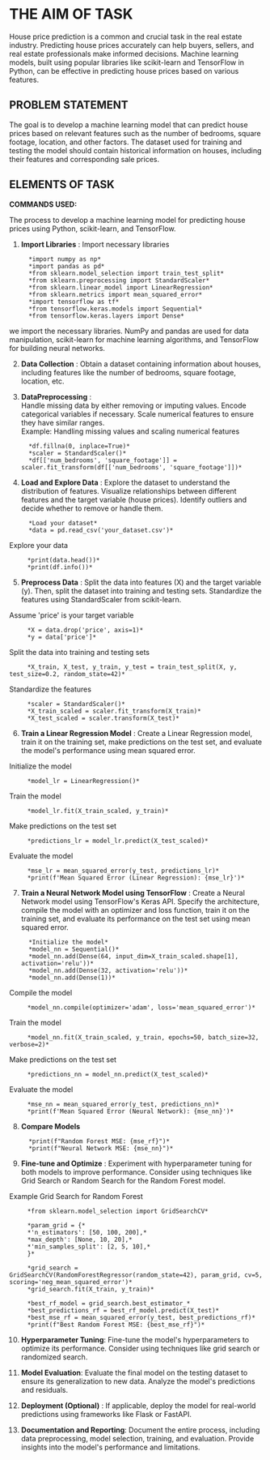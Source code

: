 # THE AIM OF TASK

House price prediction is a common and crucial task in the real estate industry. Predicting house prices accurately can help buyers, sellers, and real estate professionals make informed decisions. Machine learning models, built using popular libraries like scikit-learn and TensorFlow in Python, can be effective in predicting house prices based on various features.

## PROBLEM STATEMENT

The goal is to develop a machine learning model that can predict house prices based on relevant features such as the number of bedrooms, square footage, location, and other factors. The dataset used for training and testing the model should contain historical information on houses, including their features and corresponding sale prices.

## ELEMENTS OF TASK

**COMMANDS USED:**

 The process to develop a machine learning model for predicting house prices using Python, scikit-learn, and TensorFlow. 

1. **Import Libraries**  : Import necessary libraries

         *import numpy as np*
         *import pandas as pd*
         *from sklearn.model_selection import train_test_split*
         *from sklearn.preprocessing import StandardScaler*
         *from sklearn.linear_model import LinearRegression*
         *from sklearn.metrics import mean_squared_error*
         *import tensorflow as tf*
         *from tensorflow.keras.models import Sequential*
         *from tensorflow.keras.layers import Dense*

we import the necessary libraries. NumPy and pandas are used for data manipulation, scikit-learn for machine learning algorithms, and TensorFlow for building neural networks.

2. **Data Collection** : Obtain a dataset containing information about houses, including features like the number of bedrooms, square footage, location, etc.

3. **DataPreprocessing** :  
Handle missing data by either removing or imputing values.
Encode categorical variables if necessary.
Scale numerical features to ensure they have similar ranges.      
 Example: Handling missing values and scaling numerical features

         *df.fillna(0, inplace=True)*
         *scaler = StandardScaler()*
         *df[['num_bedrooms', 'square_footage']] = scaler.fit_transform(df[['num_bedrooms', 'square_footage']])*          

4. **Load and Explore Data** : Explore the dataset to understand the distribution of features.
Visualize relationships between different features and the target variable (house prices).
Identify outliers and decide whether to remove or handle them.

         *Load your dataset*
         *data = pd.read_csv('your_dataset.csv')*

Explore your data

         *print(data.head())*
         *print(df.info())*

5. **Preprocess Data** : Split the data into features (X) and the target variable (y). Then, split the dataset into training and testing sets. Standardize the features using StandardScaler from scikit-learn.

Assume 'price' is your target variable

         *X = data.drop('price', axis=1)*
         *y = data['price']*

Split the data into training and testing sets

         *X_train, X_test, y_train, y_test = train_test_split(X, y, test_size=0.2, random_state=42)*

Standardize the features

         *scaler = StandardScaler()*
         *X_train_scaled = scaler.fit_transform(X_train)*
         *X_test_scaled = scaler.transform(X_test)*

6. **Train a Linear Regression Model** : Create a Linear Regression model, train it on the training set, make predictions on the test set, and evaluate the model's performance using mean squared error.

Initialize the model

         *model_lr = LinearRegression()*

Train the model

         *model_lr.fit(X_train_scaled, y_train)*

Make predictions on the test set

         *predictions_lr = model_lr.predict(X_test_scaled)*

Evaluate the model

         *mse_lr = mean_squared_error(y_test, predictions_lr)*
         *print(f'Mean Squared Error (Linear Regression): {mse_lr}')*

7. **Train a Neural Network Model using TensorFlow** : Create a Neural Network model using TensorFlow's Keras API. Specify the architecture, compile the model with an optimizer and loss function, train it on the training set, and evaluate its performance on the test set using mean squared error.

         *Initialize the model*
         *model_nn = Sequential()*
         *model_nn.add(Dense(64, input_dim=X_train_scaled.shape[1], activation='relu'))*
         *model_nn.add(Dense(32, activation='relu'))*
         *model_nn.add(Dense(1))*

Compile the model

         *model_nn.compile(optimizer='adam', loss='mean_squared_error')*

Train the model

         *model_nn.fit(X_train_scaled, y_train, epochs=50, batch_size=32, verbose=2)*

Make predictions on the test set

         *predictions_nn = model_nn.predict(X_test_scaled)*

Evaluate the model

         *mse_nn = mean_squared_error(y_test, predictions_nn)*
         *print(f'Mean Squared Error (Neural Network): {mse_nn}')*

8. **Compare Models** 

         *print(f"Random Forest MSE: {mse_rf}")*
         *print(f"Neural Network MSE: {mse_nn}")*

9. **Fine-tune and Optimize** : Experiment with hyperparameter tuning for both models to improve performance. Consider using techniques like Grid Search or Random Search for the Random Forest model.

Example Grid Search for Random Forest

         *from sklearn.model_selection import GridSearchCV*

         *param_grid = {*
         *'n_estimators': [50, 100, 200],*
         *max_depth': [None, 10, 20],*
         *'min_samples_split': [2, 5, 10],*
         }*

         *grid_search = GridSearchCV(RandomForestRegressor(random_state=42), param_grid, cv=5, scoring='neg_mean_squared_error')*
         *grid_search.fit(X_train, y_train)*

         *best_rf_model = grid_search.best_estimator_*
         *best_predictions_rf = best_rf_model.predict(X_test)*
         *best_mse_rf = mean_squared_error(y_test, best_predictions_rf)*
         *print(f"Best Random Forest MSE: {best_mse_rf}")*

10. **Hyperparameter Tuning**:
Fine-tune the model's hyperparameters to optimize its performance.
Consider using techniques like grid search or randomized search.

11. **Model Evaluation**:
Evaluate the final model on the testing dataset to ensure its generalization to new data.
Analyze the model's predictions and residuals.

12. **Deployment (Optional)** :
If applicable, deploy the model for real-world predictions using frameworks like Flask or FastAPI.

13. **Documentation and Reporting**:
Document the entire process, including data preprocessing, model selection, training, and evaluation.
Provide insights into the model's performance and limitations.


